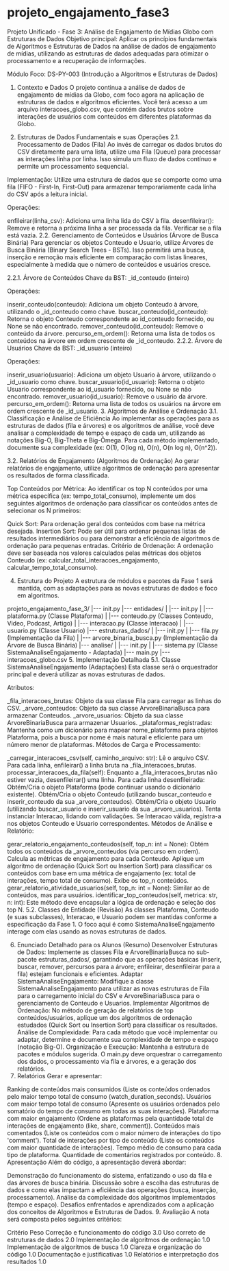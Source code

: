 # projeto_engajamento_fase3

Projeto Unificado - Fase 3: Análise de Engajamento de Mídias Globo com Estruturas de Dados
Objetivo principal: Aplicar os princípios fundamentais de Algoritmos e Estruturas de Dados na análise de dados de engajamento de mídias, utilizando as estruturas de dados adequadas para otimizar o processamento e a recuperação de informações.

Módulo Foco: DS-PY-003 (Introdução a Algoritmos e Estruturas de Dados)

1. Contexto e Dados
O projeto continua a análise de dados de engajamento de mídias da Globo, com foco agora na aplicação de estruturas de dados e algoritmos eficientes. Você terá acesso a um arquivo interacoes_globo.csv, que contém dados brutos sobre interações de usuários com conteúdos em diferentes plataformas da Globo.

2. Estruturas de Dados Fundamentais e suas Operações
2.1. Processamento de Dados (Fila)
Ao invés de carregar os dados brutos do CSV diretamente para uma lista, utilize uma Fila (Queue) para processar as interações linha por linha. Isso simula um fluxo de dados contínuo e permite um processamento sequencial.

Implementação: Utilize uma estrutura de dados que se comporte como uma fila (FIFO - First-In, First-Out) para armazenar temporariamente cada linha do CSV após a leitura inicial.

Operações:

enfileirar(linha_csv): Adiciona uma linha lida do CSV à fila.
desenfileirar(): Remove e retorna a próxima linha a ser processada da fila.
Verificar se a fila está vazia.
2.2. Gerenciamento de Conteúdos e Usuários (Árvore de Busca Binária)
Para gerenciar os objetos Conteudo e Usuario, utilize Árvores de Busca Binária (Binary Search Trees - BSTs). Isso permitirá uma busca, inserção e remoção mais eficiente em comparação com listas lineares, especialmente à medida que o número de conteúdos e usuários cresce.

2.2.1. Árvore de Conteúdos
Chave da BST: _id_conteudo (inteiro)

Operações:

inserir_conteudo(conteudo): Adiciona um objeto Conteudo à árvore, utilizando o _id_conteudo como chave.
buscar_conteudo(id_conteudo): Retorna o objeto Conteudo correspondente ao id_conteudo fornecido, ou None se não encontrado.
remover_conteudo(id_conteudo): Remove o conteúdo da árvore.
percurso_em_ordem(): Retorna uma lista de todos os conteúdos na árvore em ordem crescente de _id_conteudo.
2.2.2. Árvore de Usuários
Chave da BST: _id_usuario (inteiro)

Operações:

inserir_usuario(usuario): Adiciona um objeto Usuario à árvore, utilizando o _id_usuario como chave.
buscar_usuario(id_usuario): Retorna o objeto Usuario correspondente ao id_usuario fornecido, ou None se não encontrado.
remover_usuario(id_usuario): Remove o usuário da árvore.
percurso_em_ordem(): Retorna uma lista de todos os usuários na árvore em ordem crescente de _id_usuario.
3. Algoritmos de Análise e Ordenação
3.1. Classificação e Análise de Eficiência
Ao implementar as operações para as estruturas de dados (fila e árvores) e os algoritmos de análise, você deve analisar a complexidade de tempo e espaço de cada um, utilizando as notações Big-O, Big-Theta e Big-Ômega. Para cada método implementado, documente sua complexidade (ex: O(1), O(log n), O(n), O(n log n), O(n^2)).

3.2. Relatórios de Engajamento (Algoritmos de Ordenação)
Ao gerar relatórios de engajamento, utilize algoritmos de ordenação para apresentar os resultados de forma classificada.

Top Conteúdos por Métrica: Ao identificar os top N conteúdos por uma métrica específica (ex: tempo_total_consumo), implemente um dos seguintes algoritmos de ordenação para classificar os conteúdos antes de selecionar os N primeiros:

Quick Sort: Para ordenação geral dos conteúdos com base na métrica desejada.
Insertion Sort: Pode ser útil para ordenar pequenas listas de resultados intermediários ou para demonstrar a eficiência de algoritmos de ordenação para pequenas entradas.
Critério de Ordenação: A ordenação deve ser baseada nos valores calculados pelas métricas dos objetos Conteudo (ex: calcular_total_interacoes_engajamento, calcular_tempo_total_consumo).

4. Estrutura do Projeto
A estrutura de módulos e pacotes da Fase 1 será mantida, com as adaptações para as novas estruturas de dados e foco em algoritmos.

projeto_engajamento_fase_3/
|--- init.py
|--- entidades/
|    |--- init.py
|    |--- plataforma.py (Classe Plataforma) 
|    |--- conteudo.py (Classes Conteudo, Video, Podcast, Artigo) 
|    |--- interacao.py (Classe Interacao) 
|    |--- usuario.py (Classe Usuario) 
|--- estruturas_dados/
|    |--- init.py 
|    |--- fila.py (Implementação da Fila) 
|    |--- arvore_binaria_busca.py (Implementação da Árvore de Busca Binária) 
|--- analise/
|    |--- init.py 
|    |--- sistema.py (Classe SistemaAnaliseEngajamento - Adaptada) 
|--- main.py 
|--- interacoes_globo.csv 
5. Implementação Detalhada
5.1. Classe SistemaAnaliseEngajamento (Adaptações)
Esta classe será o orquestrador principal e deverá utilizar as novas estruturas de dados.

Atributos:

_fila_interacoes_brutas: Objeto da sua classe Fila para carregar as linhas do CSV.
_arvore_conteudos: Objeto da sua classe ArvoreBinariaBusca para armazenar Conteudos.
_arvore_usuarios: Objeto da sua classe ArvoreBinariaBusca para armazenar Usuarios.
_plataformas_registradas: Mantenha como um dicionário para mapear nome_plataforma para objetos Plataforma, pois a busca por nome é mais natural e eficiente para um número menor de plataformas.
Métodos de Carga e Processamento:

_carregar_interacoes_csv(self, caminho_arquivo: str):
Lê o arquivo CSV.
Para cada linha, enfileirar() a linha bruta na _fila_interacoes_brutas.
processar_interacoes_da_fila(self):
Enquanto a _fila_interacoes_brutas não estiver vazia, desenfileirar() uma linha.
Para cada linha desenfileirada:
Obtém/Cria o objeto Plataforma (pode continuar usando o dicionário existente).
Obtém/Cria o objeto Conteudo (utilizando buscar_conteudo e inserir_conteudo da sua _arvore_conteudos).
Obtém/Cria o objeto Usuario (utilizando buscar_usuario e inserir_usuario da sua _arvore_usuarios).
Tenta instanciar Interacao, lidando com validações.
Se Interacao válida, registra-a nos objetos Conteudo e Usuario correspondentes.
Métodos de Análise e Relatório:

gerar_relatorio_engajamento_conteudos(self, top_n: int = None):
Obtém todos os conteúdos da _arvore_conteudos (via percurso em ordem).
Calcula as métricas de engajamento para cada Conteudo.
Aplique um algoritmo de ordenação (Quick Sort ou Insertion Sort) para classificar os conteúdos com base em uma métrica de engajamento (ex: total de interações, tempo total de consumo).
Exibe os top_n conteúdos.
gerar_relatorio_atividade_usuarios(self, top_n: int = None): Similar ao de conteúdos, mas para usuários.
identificar_top_conteudos(self, metrica: str, n: int): Este método deve encapsular a lógica de ordenação e seleção dos top N.
5.2. Classes de Entidade (Revisão)
As classes Plataforma, Conteudo (e suas subclasses), Interacao, e Usuario podem ser mantidas conforme a especificação da Fase 1. O foco aqui é como SistemaAnaliseEngajamento interage com elas usando as novas estruturas de dados.

6. Enunciado Detalhado para os Alunos (Resumo)
Desenvolver Estruturas de Dados: Implemente as classes Fila e ArvoreBinariaBusca no sub-pacote estruturas_dados/, garantindo que as operações básicas (inserir, buscar, remover, percursos para a árvore; enfileirar, desenfileirar para a fila) estejam funcionais e eficientes.
Adaptar SistemaAnaliseEngajamento: Modifique a classe SistemaAnaliseEngajamento para utilizar as novas estruturas de Fila para o carregamento inicial do CSV e ArvoreBinariaBusca para o gerenciamento de Conteudo e Usuarios.
Implementar Algoritmos de Ordenação: No método de geração de relatórios de top conteúdos/usuários, aplique um dos algoritmos de ordenação estudados (Quick Sort ou Insertion Sort) para classificar os resultados.
Análise de Complexidade: Para cada método que você implementar ou adaptar, determine e documente sua complexidade de tempo e espaço (notação Big-O).
Organização e Execução: Mantenha a estrutura de pacotes e módulos sugerida. O main.py deve orquestrar o carregamento dos dados, o processamento via fila e árvores, e a geração dos relatórios.
7. Relatórios
Gerar e apresentar:

Ranking de conteúdos mais consumidos (Liste os conteúdos ordenados pelo maior tempo total de consumo (watch_duration_seconds).
Usuários com maior tempo total de consumo (Apresente os usuários ordenados pelo somatório do tempo de consumo em todas as suas interações).
Plataforma com maior engajamento (Ordene as plataformas pela quantidade total de interações de engajamento (like, share, comment)).
Conteúdos mais comentados (Liste os conteúdos com o maior número de interações do tipo 'comment').
Total de interações por tipo de conteúdo (Liste os conteúdos com maior quantidade de interações).
Tempo médio de consumo para cada tipo de plataforma.
Quantidade de comentários registrados por conteúdo.
8. Apresentação
Além do código, a apresentação deverá abordar:

Demonstração do funcionamento do sistema, enfatizando o uso da fila e das árvores de busca binária.
Discussão sobre a escolha das estruturas de dados e como elas impactam a eficiência das operações (busca, inserção, processamento).
Análise da complexidade dos algoritmos implementados (tempo e espaço).
Desafios enfrentados e aprendizados com a aplicação dos conceitos de Algoritmos e Estruturas de Dados.
9. Avaliação
A nota será composta pelos seguintes critérios:

Critério	Peso
Correção e funcionamento do código	3.0
Uso correto de estruturas de dados	2.0
Implementação de algoritmos de ordenação	1.0
Implementação de algoritmos de busca	1.0
Clareza e organização do código	1.0
Documentação e justificativas	1.0
Relatórios e interpretação dos resultados	1.0
